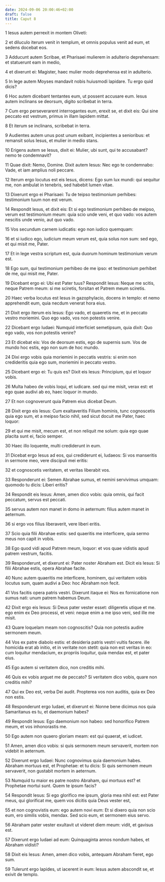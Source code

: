 ```yaml
---
date: 2024-09-06 20:00:46+02:00
draft: false
title: Caput 8
---
```





1 Iesus autem perrexit in montem Oliveti:

2 et diluculo iterum venit in templum, et omnis populus venit ad eum, et sedens docebat eos.

3 Adducunt autem Scribae, et Pharisaei mulierem in adulterio deprehensam: et statuerunt eam in medio,

4 et dixerunt ei: Magister, haec mulier modo deprehensa est in adulterio.

5 In lege autem Moyses mandavit nobis huiusmodi lapidare. Tu ergo quid dicis?

6 Hoc autem dicebant tentantes eum, ut possent accusare eum. Iesus autem inclinans se deorsum, digito scribebat in terra.

7 Cum ergo perseverarent interrogantes eum, erexit se, et dixit eis: Qui sine peccato est vestrum, primus in illam lapidem mittat.

8 Et iterum se inclinans, scribebat in terra.

9 Audientes autem unus post unum exibant, incipientes a senioribus: et remansit solus Iesus, et mulier in medio stans.

10 Erigens autem se Iesus, dixit ei: Mulier, ubi sunt, qui te accusabant? nemo te condemnavit?

11 Quae dixit: Nemo, Domine. Dixit autem Iesus: Nec ego te condemnabo: Vade, et iam amplius noli peccare.

12 Iterum ergo locutus est eis Iesus, dicens: Ego sum lux mundi: qui sequitur me, non ambulat in tenebris, sed habebit lumen vitae.

13 Dixerunt ergo ei Pharisaei: Tu de teipso testimonium perhibes: testimonium tuum non est verum.

14 Respondit Iesus, et dixit eis: Et si ego testimonium perhibeo de meipso, verum est testimonium meum: quia scio unde veni, et quo vado: vos autem nescitis unde venio, aut quo vado.

15 Vos secundum carnem iudicatis: ego non iudico quemquam:

16 et si iudico ego, iudicium meum verum est, quia solus non sum: sed ego, et qui misit me, Pater.

17 Et in lege vestra scriptum est, quia duorum hominum testimonium verum est.

18 Ego sum, qui testimonium perhibeo de me ipso: et testimonium perhibet de me, qui misit me, Pater.

19 Dicebant ergo ei: Ubi est Pater tuus? Respondit Iesus: Neque me scitis, neque Patrem meum: si me sciretis, forsitan et Patrem meum sciretis.

20 Haec verba locutus est Iesus in gazophylacio, docens in templo: et nemo apprehendit eum, quia necdum venerat hora eius.

21 Dixit ergo iterum eis Iesus: Ego vado, et quaeretis me, et in peccato vestro moriemini. Quo ego vado, vos non potestis venire.

22 Dicebant ergo Iudaei: Numquid interficiet semetipsum, quia dixit: Quo ego vado, vos non potestis venire?

23 Et dicebat eis: Vos de deorsum estis, ego de supernis sum. Vos de mundo hoc estis, ego non sum de hoc mundo.

24 Dixi ergo vobis quia moriemini in peccatis vestris: si enim non credideritis quia ego sum, moriemini in peccato vestro.

25 Dicebant ergo ei: Tu quis es? Dixit eis Iesus: Principium, qui et loquor vobis.

26 Multa habeo de vobis loqui, et iudicare. sed qui me misit, verax est: et ego quae audivi ab eo, haec loquor in mundo.

27 Et non cognoverunt quia Patrem eius dicebat Deum.

28 Dixit ergo eis Iesus: Cum exaltaveritis Filium hominis, tunc cognoscetis quia ego sum, et a meipso facio nihil, sed sicut docuit me Pater, haec loquor:

29 et qui me misit, mecum est, et non reliquit me solum: quia ego quae placita sunt ei, facio semper.

30 Haec illo loquente, multi crediderunt in eum.

31 Dicebat ergo Iesus ad eos, qui crediderunt ei, Iudaeos: Si vos manseritis in sermone meo, vere discipuli mei eritis:

32 et cognoscetis veritatem, et veritas liberabit vos.

33 Responderunt ei: Semen Abrahae sumus, et nemini servivimus umquam: quomodo tu dicis: Liberi eritis?

34 Respondit eis Iesus: Amen, amen dico vobis: quia omnis, qui facit peccatum, servus est peccati.

35 servus autem non manet in domo in aeternum: filius autem manet in aeternum.

36 si ergo vos filius liberaverit, vere liberi eritis.

37 Scio quia filii Abrahae estis: sed quaeritis me interficere, quia sermo meus non capit in vobis.

38 Ego quod vidi apud Patrem meum, loquor: et vos quae vidistis apud patrem vestrum, facitis.

39 Responderunt, et dixerunt ei: Pater noster Abraham est. Dicit eis Iesus: Si filii Abrahae estis, opera Abrahae facite.

40 Nunc autem quaeritis me interficere, hominem, qui veritatem vobis locutus sum, quam audivi a Deo: hoc Abraham non fecit.

41 Vos facitis opera patris vestri. Dixerunt itaque ei: Nos ex fornicatione non sumus nati: unum patrem habemus Deum.

42 Dixit ergo eis Iesus: Si Deus pater vester esset: diligeretis utique et me. ego enim ex Deo processi, et veni: neque enim a me ipso veni, sed ille me misit.

43 Quare loquelam meam non cognoscitis? Quia non potestis audire sermonem meum.

44 Vos ex patre diabolo estis: et desideria patris vestri vultis facere. ille homicida erat ab initio, et in veritate non stetit: quia non est veritas in eo: cum loquitur mendacium, ex propriis loquitur, quia mendax est, et pater eius.

45 Ego autem si veritatem dico, non creditis mihi.

46 Quis ex vobis arguet me de peccato? Si veritatem dico vobis, quare non creditis mihi?

47 Qui ex Deo est, verba Dei audit. Propterea vos non auditis, quia ex Deo non estis.

48 Responderunt ergo Iudaei, et dixerunt ei: Nonne bene dicimus nos quia Samaritanus es tu, et daemonium habes?

49 Respondit Iesus: Ego daemonium non habeo: sed honorifico Patrem meum, et vos inhonorastis me.

50 Ego autem non quaero gloriam meam: est qui quaerat, et iudicet.

51 Amen, amen dico vobis: si quis sermonem meum servaverit, mortem non videbit in aeternum.

52 Dixerunt ergo Iudaei: Nunc cognovimus quia daemonium habes. Abraham mortuus est, et Prophetae: et tu dicis: Si quis sermonem meum servaverit, non gustabit mortem in aeternum.

53 Numquid tu maior es patre nostro Abraham, qui mortuus est? et Prophetae mortui sunt. Quem te ipsum facis?

54 Respondit Iesus: Si ego glorifico me ipsum, gloria mea nihil est: est Pater meus, qui glorificat me, quem vos dicitis quia Deus vester est,

55 et non cognovistis eum: ego autem novi eum: Et si dixero quia non scio eum, ero similis vobis, mendax. Sed scio eum, et sermonem eius servo.

56 Abraham pater vester exultavit ut videret diem meum: vidit, et gavisus est.

57 Dixerunt ergo Iudaei ad eum: Quinquaginta annos nondum habes, et Abraham vidisti?

58 Dixit eis Iesus: Amen, amen dico vobis, antequam Abraham fieret, ego sum.

59 Tulerunt ergo lapides, ut iacerent in eum: Iesus autem abscondit se, et exivit de templo.

